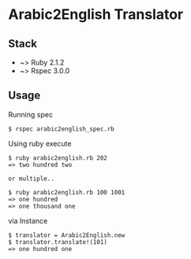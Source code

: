 # Arabic2English Translator

## Stack
* ~> Ruby 2.1.2
* ~> Rspec 3.0.0

## Usage
Running spec
```
$ rspec arabic2english_spec.rb
```

Using ruby execute

```
$ ruby arabic2english.rb 202
=> two hundred two

or multiple..

$ ruby arabic2english.rb 100 1001
=> one hundred
=> one thousand one
```

via Instance

```
$ translator = Arabic2English.new
$ translator.translate!(101)
=> one hundred one
```
